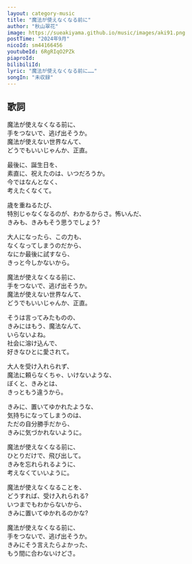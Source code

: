```yaml
---
layout: category-music
title: "魔法が使えなくなる前に"
author: "秋山翠花"
image: https://sueakiyama.github.io/music/images/aki91.png
postTime: "2024年9月"
nicoId: sm44166456
youtubeId: 6RgRIqO2PZk
piaproId: 
bilibiliId: 
lyric: "魔法が使えなくなる前に……"
songIn: "未収録"
---
```


## 歌詞

魔法が使えなくなる前に、  
手をつないで、逃げ出そうか。  
魔法が使えない世界なんて、  
どうでもいいじゃんか、正直。

最後に、誕生日を、  
素直に、祝えたのは、いつだろうか。  
今ではなんとなく、  
考えたくなくて。

歳を重ねるたび、  
特別じゃなくなるのが、わかるからさ。怖いんだ、  
きみも、きみもそう思うでしょう?

大人になったら、この力も、  
なくなってしまうのだから、  
なにか最後に試すなら、  
きっと今しかないから。

魔法が使えなくなる前に、  
手をつないで、逃げ出そうか。  
魔法が使えない世界なんて、  
どうでもいいじゃんか、正直。

そうは言ってみたものの、  
きみにはもう、魔法なんて、  
いらないよね。  
社会に溶け込んで、  
好きなひとに愛されて。

大人を受け入れられず、  
魔法に頼らなくちゃ、いけないような、  
ぼくと、きみとは、  
きっともう違うから。

きみに、置いてゆかれたような、  
気持ちになってしまうのは、  
ただの自分勝手だから、  
きみに気づかれないように。

魔法が使えなくなる前に、  
ひとりだけで、飛び出して。  
きみを忘れられるように、  
考えなくていいように。

魔法が使えなくなることを、  
どうすれば、受け入れられる?  
いつまでもわからないから、  
きみに置いてゆかれるのかな?

魔法が使えなくなる前に、  
手をつないで、逃げ出そうか。  
きみにそう言えたらよかった、  
もう間に合わないけどさ。
